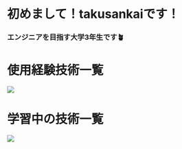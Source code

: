 # 初めまして！takusankaiです！
### エンジニアを目指す大学3年生です🪴

# 使用経験技術一覧
<img src="https://skillicons.dev/icons?i=html,css,js,nodejs,react,next,c,cs,cpp,java,php,ruby,py,flask,bash,sqlite,unity,vscode,git,github,docker,aws" /> <br />

# 学習中の技術一覧
<img src="https://skillicons.dev/icons?i=typescript,vue,jquery,go,rust,laravel,rails,firebase,mysql,gitlab,kubernetes" /> <br />
